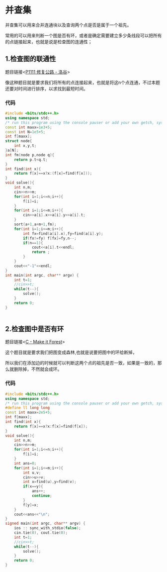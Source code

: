 # 并查集

并查集可以用来合并连通块以及查询两个点是否是属于一个祖先。

常用的可以用来判断一个图是否有环，或者是确定需要建立多少条线段可以把所有的点链接起来，也就是说是检查图的连通性；

## 1.检查图的联通性

题目链接<[P1111 修复公路 - 洛谷](https://www.luogu.com.cn/problem/P1111)>

像这种题目就是要求我们将所有的点连接起来，也就是将这n个点连通，不过本题还要对时间进行排序，以求找到最短时间。

### 代码

```cpp
#include <bits/stdc++.h>
using namespace std;
/* run this program using the console pauser or add your own getch, system("pause") or input loop */
const int maxx=1e3+5;
const int N=1e5+5;
int f[maxx];
struct node{
	int x,y,t;
}a[N];
int fm(node p,node q){
	return p.t<q.t;
}
int find(int x){
	return f[x]==x?x:(f[x]=find(f[x]));
}
void solve(){
	int n,m;
	cin>>n>>m;
	for(int i=1;i<=n;i++){
		f[i]=i;
	}
	for(int i=1;i<=m;i++){
		cin>>a[i].x>>a[i].y>>a[i].t;
	}
	sort(a+1,a+m+1,fm);
	for(int i=1;i<=m;i++){
		int fx=find(a[i].x),fy=find(a[i].y);
		if(fx!=fy) f[fx]=fy,n--;
		if(n==1){
			cout<<a[i].t<<endl;
			return ;
		}
	}
	cout<<"-1"<<endl;
}
int main(int argc, char** argv) {
	int t=1;
	//cin>>t;
	while(t--){
		solve();
	}
	return 0;
}
```

![点击并拖拽以移动](data:image/gif;base64,R0lGODlhAQABAPABAP///wAAACH5BAEKAAAALAAAAAABAAEAAAICRAEAOw==)

## 2.检查图中是否有环

题目链接<[C - Make it Forest](https://atcoder.jp/contests/abc399/tasks/abc399_c)>

这个题目就是要求我们把图变成森林,也就是说要把图中的环给断掉，

所以我们在添加边的时候就可以判断这两个点的祖先是否一致，如果是一致的，那么就删除掉，不然就会成环。

### 代码

```cpp
#include <bits/stdc++.h> 
using namespace std;
/* run this program using the console pauser or add your own getch, system("pause") or input loop */
#define ll long long
const int maxx=2e5+5;
int f[maxx];
int find(int x){
	return f[x]==x?x:f[x]=find(f[x]);
}
void solve(){
	int n,m;
	cin>>n>>m;
	for(int i=1;i<=n;i++){
		f[i]=i;
	}
	int ans=0;
	for(int i=1;i<=m;i++){
		int u,v;
		cin>>u>>v;
		int x=find(u),y=find(v);
		if(x==y){
			ans++;
			continue;
		}
		f[y]=x;
	}
	cout<<ans<<"\n";
}
signed main(int argc, char** argv) {
	ios :: sync_with_stdio(false);
	cin.tie(0), cout.tie(0);
	int t=1;
	//cin>>t;
	while(t--){
		solve();
	}
	return 0;
}
```

![点击并拖拽以移动](data:image/gif;base64,R0lGODlhAQABAPABAP///wAAACH5BAEKAAAALAAAAAABAAEAAAICRAEAOw==)

